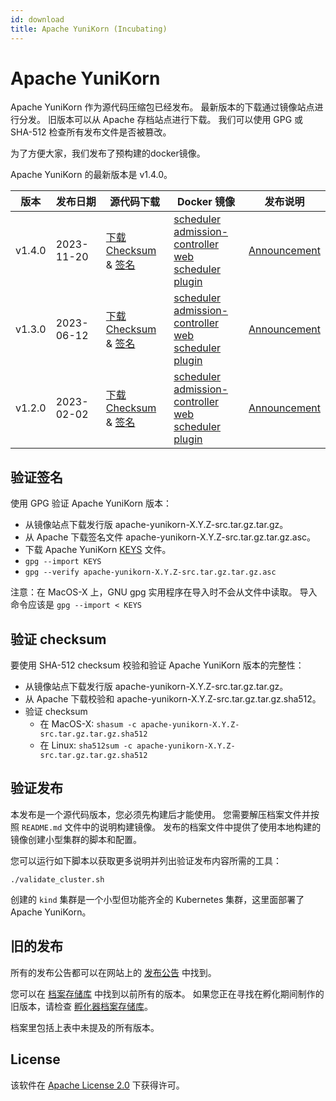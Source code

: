 ```yaml
---
id: download
title: Apache YuniKorn (Incubating)
---
```


<!--
Licensed to the Apache Software Foundation (ASF) under one
or more contributor license agreements.  See the NOTICE file
distributed with this work for additional information
regarding copyright ownership.  The ASF licenses this file
to you under the Apache License, Version 2.0 (the
"License"); you may not use this file except in compliance
with the License.  You may obtain a copy of the License at

  http://www.apache.org/licenses/LICENSE-2.0

Unless required by applicable law or agreed to in writing,
software distributed under the License is distributed on an
"AS IS" BASIS, WITHOUT WARRANTIES OR CONDITIONS OF ANY
KIND, either express or implied.  See the License for the
specific language governing permissions and limitations
under the License.
-->

# Apache YuniKorn

Apache YuniKorn 作为源代码压缩包已经发布。
最新版本的下载通过镜像站点进行分发。
旧版本可以从 Apache 存档站点进行下载。
我们可以使用 GPG 或 SHA-512 检查所有发布文件是否被篡改。

为了方便大家，我们发布了预构建的docker镜像。

Apache YuniKorn 的最新版本是 v1.4.0。

| 版本   | 发布日期    | 源代码下载                                        | Docker 镜像                                                                                  | 发布说明             |
|---------|--------------|----------------------------------------------|---------------------------------------------------------------------------------------------|--------------------|
| v1.4.0  | 2023-11-20   | [下载](https://downloads.apache.org/yunikorn/1.4.0/apache-yunikorn-1.4.0-src.tar.gz)<br/>[Checksum](https://downloads.apache.org/yunikorn/1.4.0/apache-yunikorn-1.4.0-src.tar.gz.sha512) & [签名](https://downloads.apache.org/yunikorn/1.4.0/apache-yunikorn-1.4.0-src.tar.gz.asc) | [scheduler](https://hub.docker.com/layers/apache/yunikorn/scheduler-1.4.0/images/sha256-d013be8e3ad7eb8e51ce23951e6899a4b74088e52c3767f3fcc7efcdcc0904f5?context=explore)<br/>[admission-controller](https://hub.docker.com/layers/apache/yunikorn/admission-1.4.0/images/sha256-d93cd7cb480d8bd0ae829d88484b5c8b8f89c843dd0ea48694a636cc0bb00e07?context=explore)<br/>[web](https://hub.docker.com/layers/apache/yunikorn/web-1.4.0/images/sha256-60a732eb04a9690214d2d2f852058a501585091901fb9c0faf66a378e710d452?context=explore)<br/>[scheduler plugin](https://hub.docker.com/layers/apache/yunikorn/scheduler-plugin-1.4.0/images/sha256-7a82c87f4f6caf950529478851f0aaa5da2b225668325ee50b7422c477804e02?context=explore) | [Announcement](/release-announce/1.4.0) |
| v1.3.0  | 2023-06-12   | [下载](https://archive.apache.org/dist/yunikorn/1.3.0/apache-yunikorn-1.3.0-src.tar.gz)<br/>[Checksum](https://archive.apache.org/dist/yunikorn/1.3.0/apache-yunikorn-1.3.0-src.tar.gz.sha512) & [签名](https://archive.apache.org/dist/yunikorn/1.3.0/apache-yunikorn-1.3.0-src.tar.gz.asc) | [scheduler](https://hub.docker.com/layers/apache/yunikorn/scheduler-1.3.0/images/sha256-99a1973728c6684b1da7631dbf015daa1dbf519dbab1ffc8b23fccdfa7ffd0c5?context=explore)<br/>[admission-controller](https://hub.docker.com/layers/apache/yunikorn/admission-1.3.0/images/sha256-3fb41eafcb16ec709879301f0f1cf5ffd18d95e6bb266b20e2971c39c6f6fc94?context=explore)<br/>[web](https://hub.docker.com/layers/apache/yunikorn/web-1.3.0/images/sha256-47c1ff0b58c2c0833bf8662065f7517b8e235dbc2197a9511549ec2ee4b31969?context=explore)<br/>[scheduler plugin](https://hub.docker.com/layers/apache/yunikorn/scheduler-plugin-1.3.0/images/sha256-c3c564033dd8ea07d2f7c5fe272be43b8eba7e7b115ac9b5bee4cf8cae681cd9?context=explore) | [Announcement](/release-announce/1.3.0) |
| v1.2.0  | 2023-02-02   | [下载](https://archive.apache.org/dist/yunikorn/1.2.0/apache-yunikorn-1.2.0-src.tar.gz)<br/>[Checksum](https://archive.apache.org/dist/yunikorn/1.2.0/apache-yunikorn-1.2.0-src.tar.gz.sha512) & [签名](https://archive.apache.org/dist/yunikorn/1.2.0/apache-yunikorn-1.2.0-src.tar.gz.asc) | [scheduler](https://hub.docker.com/layers/apache/yunikorn/scheduler-1.2.0/images/sha256-c3b1a7b2cfec3f3560415519278cc4d94748f0f60ee80dfaf23fcc22dbb8b8e5)<br/>[admission-controller](https://hub.docker.com/layers/apache/yunikorn/admission-1.2.0/images/sha256-7f18fcd080640974ae586d30eda009daf0ad93fa22ada66b0a337ac3fb46b7ac)<br/>[web](https://hub.docker.com/layers/apache/yunikorn/web-1.2.0/images/sha256-706a2895461623f20d4102f0132d66dade9c15edf5cad40065506a4d70c32576)<br/>[scheduler plugin](https://hub.docker.com/layers/apache/yunikorn/scheduler-plugin-1.2.0/images/sha256-d946495946b89d03f7a8f786702d4b350a93f74d52e50bebb6b2bbdcb8e911a4?context=explore) | [Announcement](/release-announce/1.2.0) |

## 验证签名

使用 GPG 验证 Apache YuniKorn 版本：

- 从镜像站点下载发行版 apache-yunikorn-X.Y.Z-src.tar.gz.tar.gz。
- 从 Apache 下载签名文件 apache-yunikorn-X.Y.Z-src.tar.gz.tar.gz.asc。
- 下载 Apache YuniKorn [KEYS](https://downloads.apache.org/incubator/yunikorn/KEYS) 文件。
- `gpg --import KEYS`
- `gpg --verify apache-yunikorn-X.Y.Z-src.tar.gz.tar.gz.asc`

注意：在 MacOS-X 上，GNU gpg 实用程序在导入时不会从文件中读取。
导入命令应该是 `gpg --import < KEYS`

## 验证 checksum

要使用 SHA-512 checksum 校验和验证 Apache YuniKorn 版本的完整性：

- 从镜像站点下载发行版 apache-yunikorn-X.Y.Z-src.tar.gz.tar.gz。
- 从 Apache 下载校验和 apache-yunikorn-X.Y.Z-src.tar.gz.tar.gz.sha512。
- 验证 checksum
  - 在 MacOS-X: `shasum -c apache-yunikorn-X.Y.Z-src.tar.gz.tar.gz.sha512`
  - 在 Linux: `sha512sum -c apache-yunikorn-X.Y.Z-src.tar.gz.tar.gz.sha512`

## 验证发布

本发布是一个源代码版本，您必须先构建后才能使用。
您需要解压档案文件并按照 `README.md` 文件中的说明构建镜像。
发布的档案文件中提供了使用本地构建的镜像创建小型集群的脚本和配置。

您可以运行如下脚本以获取更多说明并列出验证发布内容所需的工具：
```shell
./validate_cluster.sh
```
创建的 `kind` 集群是一个小型但功能齐全的 Kubernetes 集群，这里面部署了 Apache YuniKorn。

## 旧的发布

所有的发布公告都可以在网站上的 [发布公告](/release-announce/) 中找到。

您可以在 [档案存储库](https://archive.apache.org/dist/yunikorn/) 中找到以前所有的版本。
如果您正在寻找在孵化期间制作的旧版本，请检查 [孵化器档案存储库](https://archive.apache.org/dist/incubator/yunikorn/)。

档案里包括上表中未提及的所有版本。

## License

该软件在 [Apache License 2.0](https://www.apache.org/licenses/LICENSE-2.0) 下获得许可。
